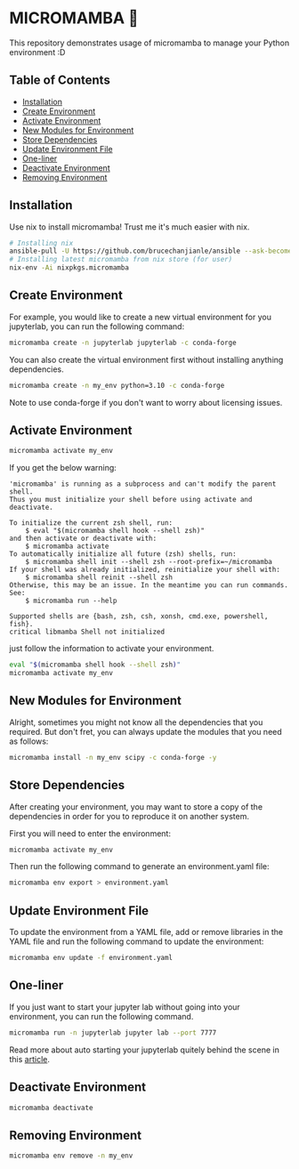 # MICROMAMBA 🐍

This repository demonstrates usage of micromamba to manage your Python environment :D

## Table of Contents
- [Installation](#installation)
- [Create Environment](#create-environment)
- [Activate Environment](#activate-environment)
- [New Modules for Environment](#new-modules-for-environment)
- [Store Dependencies](#store-dependencies)
- [Update Environment File](#update-environment-file)
- [One-liner](#one-liner)
- [Deactivate Environment](#deactivate-environment)
- [Removing Environment](#removing-environment)

## Installation

Use nix to install micromamba! Trust me it's much easier with nix.  

```bash
# Installing nix
ansible-pull -U https://github.com/brucechanjianle/ansible --ask-become-pass --tags nix
# Installing latest micromamba from nix store (for user)
nix-env -Ai nixpkgs.micromamba
```

## Create Environment

For example, you would like to create a new virtual environment
for you jupyterlab, you can run the following command:  

```bash
micromamba create -n jupyterlab jupyterlab -c conda-forge
```

You can also create the virtual environment first without installing
anything dependencies.  

```bash
micromamba create -n my_env python=3.10 -c conda-forge
```

Note to use conda-forge if you don't want to worry about licensing issues.  

## Activate Environment

```bash
micromamba activate my_env
```

If you get the below warning:  
```
'micromamba' is running as a subprocess and can't modify the parent shell.
Thus you must initialize your shell before using activate and deactivate.

To initialize the current zsh shell, run:
    $ eval "$(micromamba shell hook --shell zsh)"
and then activate or deactivate with:
    $ micromamba activate
To automatically initialize all future (zsh) shells, run:
    $ micromamba shell init --shell zsh --root-prefix=~/micromamba
If your shell was already initialized, reinitialize your shell with:
    $ micromamba shell reinit --shell zsh
Otherwise, this may be an issue. In the meantime you can run commands. See:
    $ micromamba run --help

Supported shells are {bash, zsh, csh, xonsh, cmd.exe, powershell, fish}.
critical libmamba Shell not initialized
```

 just follow the information to activate your environment.  
```bash
eval "$(micromamba shell hook --shell zsh)"
micromamba activate my_env
````

## New Modules for Environment

Alright, sometimes you might not know all the dependencies that you required.
But don't fret, you can always update the modules that you need as follows:

```bash
micromamba install -n my_env scipy -c conda-forge -y
```

## Store Dependencies

After creating your environment, you may want to store a copy of the dependencies
in order for you to reproduce it on another system.

First you will need to enter the environment:
```bash
micromamba activate my_env
```

Then run the following command to generate an environment.yaml file:
```bash
micromamba env export > environment.yaml
```

## Update Environment File

To update the environment from a YAML file, add or remove libraries in the YAML file
and run the following command to update the environment:
```bash
micromamba env update -f environment.yaml
```

## One-liner

If you just want to start your jupyter lab without going into your environment,
you can run the following command.  

```bash
micromamba run -n jupyterlab jupyter lab --port 7777
```

Read more about auto starting your jupyterlab quitely behind the scene in this
[article]().

## Deactivate Environment

```bash
micromamba deactivate
```

## Removing Environment

```bash
micromamba env remove -n my_env
```
